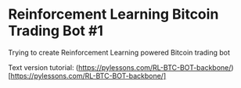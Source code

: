# Reinforcement Learning Bitcoin Trading Bot #1
Trying to create Reinforcement Learning powered Bitcoin trading bot

Text version tutorial: (https://pylessons.com/RL-BTC-BOT-backbone/)[https://pylessons.com/RL-BTC-BOT-backbone/]
